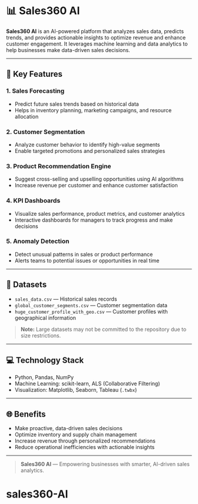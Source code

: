 # 📊 Sales360 AI

**Sales360 AI** is an AI-powered platform that analyzes sales data, predicts trends, and provides actionable insights to optimize revenue and enhance customer engagement. It leverages machine learning and data analytics to help businesses make data-driven sales decisions.

---

## 🔹 Key Features

### 1. **Sales Forecasting**
- Predict future sales trends based on historical data  
- Helps in inventory planning, marketing campaigns, and resource allocation  

### 2. **Customer Segmentation**
- Analyze customer behavior to identify high-value segments  
- Enable targeted promotions and personalized sales strategies  

### 3. **Product Recommendation Engine**
- Suggest cross-selling and upselling opportunities using AI algorithms  
- Increase revenue per customer and enhance customer satisfaction  

### 4. **KPI Dashboards**
- Visualize sales performance, product metrics, and customer analytics  
- Interactive dashboards for managers to track progress and make decisions  

### 5. **Anomaly Detection**
- Detect unusual patterns in sales or product performance  
- Alerts teams to potential issues or opportunities in real time  

---

## 📁 Datasets
- `sales_data.csv` — Historical sales records  
- `global_customer_segments.csv` — Customer segmentation data  
- `huge_customer_profile_with_geo.csv` — Customer profiles with geographical information  

> **Note:** Large datasets may not be committed to the repository due to size restrictions.  

---

## 💻 Technology Stack
- Python, Pandas, NumPy  
- Machine Learning: scikit-learn, ALS (Collaborative Filtering)  
- Visualization: Matplotlib, Seaborn, Tableau (`.twbx`)  

---

## 🌐 Benefits
- Make proactive, data-driven sales decisions  
- Optimize inventory and supply chain management  
- Increase revenue through personalized recommendations  
- Reduce operational inefficiencies with actionable insights  

---

> **Sales360 AI** — Empowering businesses with smarter, AI-driven sales analytics.
# sales360-AI
